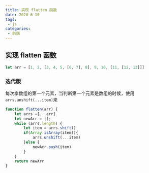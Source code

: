 ```yaml
---
title: 实现 flatten 函数
date: 2020-6-10
tags:
 - js
categories:
 - 前端
---
```




## 实现 flatten 函数
```js
let arr = [1, 2, [3, 4, 5, [6, 7], 8], 9, 10, [11, [12, 13]]]
```

### 迭代版
每次拿数组的第一个元素，当判断第一个元素是数组的时候，使用`arrs.unshift(...item)`来
```js
function flatten(arr) {
    let arrs =[...arr]
    let newArr = [];
    while (arrs.length) {
        let item = arrs.shift()
        if(Array.isArray(item)){
            arrs.unshift(...item)   
        }else {
            newArr.push(item)
        }
    }
    return newArr
}
```